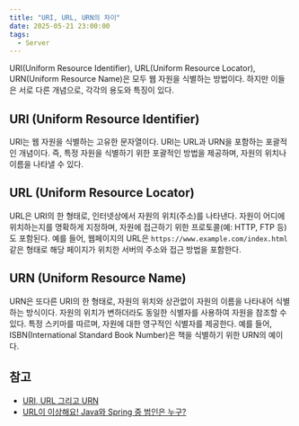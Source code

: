```yaml
---
title: "URI, URL, URN의 차이"
date: 2025-05-21 23:00:00
tags: 
  - Server
---
```


URI(Uniform Resource Identifier), URL(Uniform Resource Locator), URN(Uniform Resource Name)은 모두 웹 자원을 식별하는 방법이다. 
하지만 이들은 서로 다른 개념으로, 각각의 용도와 특징이 있다.

## URI (Uniform Resource Identifier)

URI는 웹 자원을 식별하는 고유한 문자열이다. URI는 URL과 URN을 포함하는 포괄적인 개념이다.
즉, 특정 자원을 식별하기 위한 포괄적인 방법을 제공하며, 자원의 위치나 이름을 나타낼 수 있다.

## URL (Uniform Resource Locator)

URL은 URI의 한 형태로, 인터넷상에서 자원의 위치(주소)를 나타낸다.
자원이 어디에 위치하는지를 명확하게 지정하며, 자원에 접근하기 위한 프로토콜(예: HTTP, FTP 등)도 포함된다.
예를 들어, 웹페이지의 URL은 `https://www.example.com/index.html` 같은 형태로 해당 페이지가 위치한 서버의 주소와 접근 방법을 포함한다.

## URN (Uniform Resource Name)

URN은 또다른 URI의 한 형태로, 자원의 위치와 상관없이 자원의 이름을 나타내어 식별하는 방식이다.
자원의 위치가 변하더라도 동일한 식별자를 사용하여 자원을 참조할 수 있다.
특정 스키마를 따르며, 자원에 대한 영구적인 식별자를 제공한다.
예를 들어, ISBN(International Standard Book Number)은 책을 식별하기 위한 URN의 예이다.


## 참고

- [URI, URL 그리고 URN](https://hudi.blog/uri-url-urn/)
- [URL이 이상해요! Java와 Spring 중 범인은 누구?](https://tech.kakaopay.com/post/url-is-strange/)